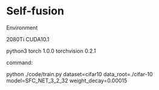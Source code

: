 # Self-fusion

Environment

2080Ti CUDA10.1

python3 torch 1.0.0 torchvision 0.2.1

command:

python ./code/train.py dataset=cifar10 data_root=./cifar-10 model=SFC_NET_3_2_32 weight_decay=0.00015
